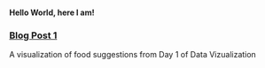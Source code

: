 #### Hello World, here I am!

### [Blog Post 1](./blogpost_sample.md)

A visualization of food suggestions from Day 1 of Data Vizualization 

